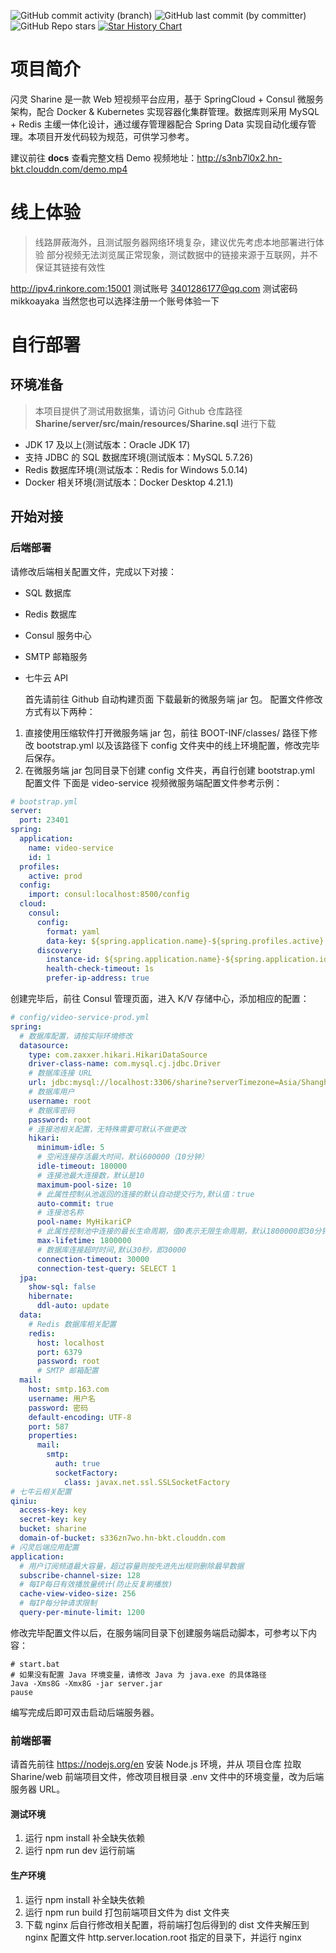 ![GitHub commit activity (branch)](https://img.shields.io/github/commit-activity/y/MikkoAyaka/Sharine)
![GitHub last commit (by committer)](https://img.shields.io/github/last-commit/MikkoAyaka/Sharine)
![GitHub Repo stars](https://img.shields.io/github/stars/MikkoAyaka/Sharine)
[![Star History Chart](https://api.star-history.com/svg?repos=MikkoAyaka/Sharine&type=Date)](https://star-history.com/#MikkoAyaka/Sharine&Date)

# 项目简介

闪灵 Sharine 是一款 Web 短视频平台应用，基于 SpringCloud + Consul 微服务架构，配合 Docker & Kubernetes 实现容器化集群管理。数据库则采用 MySQL + Redis 主缓一体化设计，通过缓存管理器配合 Spring Data 实现自动化缓存管理。本项目开发代码较为规范，可供学习参考。

建议前往 **docs** 查看完整文档
Demo 视频地址：http://s3nb7l0x2.hn-bkt.clouddn.com/demo.mp4

# 线上体验

> 线路屏蔽海外，且测试服务器网络环境复杂，建议优先考虑本地部署进行体验
> 部分视频无法浏览属正常现象，测试数据中的链接来源于互联网，并不保证其链接有效性

http://ipv4.rinkore.com:15001
测试账号 3401286177@qq.com
测试密码 mikkoayaka
当然您也可以选择注册一个账号体验一下

# 自行部署

## 环境准备

> 本项目提供了测试用数据集，请访问 Github 仓库路径 **Sharine/server/src/main/resources/Sharine.sql** 进行下载

- JDK 17 及以上(测试版本：Oracle JDK 17)
- 支持 JDBC 的 SQL 数据库环境(测试版本：MySQL 5.7.26)
- Redis 数据库环境(测试版本：Redis for Windows 5.0.14)
- Docker 相关环境(测试版本：Docker Desktop 4.21.1)

## 开始对接

### 后端部署

请修改后端相关配置文件，完成以下对接：

- SQL 数据库
- Redis 数据库
- Consul 服务中心
- SMTP 邮箱服务
- 七牛云 API

  首先请前往 Github 自动构建页面 下载最新的微服务端 jar 包。
  配置文件修改方式有以下两种：

1. 直接使用压缩软件打开微服务端 jar 包，前往 BOOT-INF/classes/ 路径下修改 bootstrap.yml 以及该路径下 config 文件夹中的线上环境配置，修改完毕后保存。
2. 在微服务端 jar 包同目录下创建 config 文件夹，再自行创建 bootstrap.yml 配置文件
   下面是 video-service 视频微服务端配置文件参考示例：

```yaml
# bootstrap.yml
server:
  port: 23401
spring:
  application:
    name: video-service
    id: 1
  profiles:
    active: prod
  config:
    import: consul:localhost:8500/config
  cloud:
    consul:
      config:
        format: yaml
        data-key: ${spring.application.name}-${spring.profiles.active}
      discovery:
        instance-id: ${spring.application.name}-${spring.application.id}
        health-check-timeout: 1s
        prefer-ip-address: true
```

创建完毕后，前往 Consul 管理页面，进入 K/V 存储中心，添加相应的配置：

```yaml
# config/video-service-prod.yml
spring:
  # 数据库配置，请按实际环境修改
  datasource:
    type: com.zaxxer.hikari.HikariDataSource
    driver-class-name: com.mysql.cj.jdbc.Driver
    # 数据库连接 URL
    url: jdbc:mysql://localhost:3306/sharine?serverTimezone=Asia/Shanghai&allowMultiQueries=true
    # 数据库用户
    username: root
    # 数据库密码
    password: root
    # 连接池相关配置，无特殊需要可默认不做更改
    hikari:
      minimum-idle: 5
      # 空闲连接存活最大时间，默认600000（10分钟）
      idle-timeout: 180000
      # 连接池最大连接数，默认是10
      maximum-pool-size: 10
      # 此属性控制从池返回的连接的默认自动提交行为,默认值：true
      auto-commit: true
      # 连接池名称
      pool-name: MyHikariCP
      # 此属性控制池中连接的最长生命周期，值0表示无限生命周期，默认1800000即30分钟
      max-lifetime: 1800000
      # 数据库连接超时时间,默认30秒，即30000
      connection-timeout: 30000
      connection-test-query: SELECT 1
  jpa:
    show-sql: false
    hibernate:
      ddl-auto: update
  data:
    # Redis 数据库相关配置
    redis:
      host: localhost
      port: 6379
      password: root
      # SMTP 邮箱配置
  mail:
    host: smtp.163.com
    username: 用户名
    password: 密码
    default-encoding: UTF-8
    port: 587
    properties:
      mail:
        smtp:
          auth: true
          socketFactory:
            class: javax.net.ssl.SSLSocketFactory
# 七牛云相关配置
qiniu:
  access-key: key
  secret-key: key
  bucket: sharine
  domain-of-bucket: s336zn7wo.hn-bkt.clouddn.com
# 闪灵后端应用配置
application:
  # 用户订阅频道最大容量，超过容量则按先进先出规则删除最早数据
  subscribe-channel-size: 128
  # 每IP每日有效播放量统计(防止反复刷播放)
  cache-view-video-size: 256
  # 每IP每分钟请求限制
  query-per-minute-limit: 1200
```

修改完毕配置文件以后，在服务端同目录下创建服务端启动脚本，可参考以下内容：

```shell
# start.bat
# 如果没有配置 Java 环境变量，请修改 Java 为 java.exe 的具体路径
Java -Xms8G -Xmx8G -jar server.jar
pause
```

编写完成后即可双击启动后端服务器。

### 前端部署

请首先前往 https://nodejs.org/en 安装 Node.js 环境，并从 项目仓库 拉取 Sharine/web 前端项目文件，修改项目根目录 .env 文件中的环境变量，改为后端服务器 URL。

#### 测试环境

1. 运行 npm install 补全缺失依赖
2. 运行 npm run dev 运行前端

#### 生产环境

1. 运行 npm install 补全缺失依赖
2. 运行 npm run build 打包前端项目文件为 dist 文件夹
3. 下载 nginx 后自行修改相关配置，将前端打包后得到的 dist 文件夹解压到 nginx 配置文件 http.server.location.root 指定的目录下，并运行 nginx
